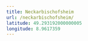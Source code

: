 ```yaml
---
title: Neckarbischofsheim
url: /neckarbischofsheim/
latitude: 49.293192000000005
longitude: 8.9617359
---
```

